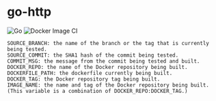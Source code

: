 # go-http

![Go](https://github.com/ahmedfathy75/go-http/workflows/Go/badge.svg) 
![Docker Image CI](https://github.com/AhmedELShafaie/go-http/workflows/Docker%20Image%20CI/badge.svg)

    SOURCE_BRANCH: the name of the branch or the tag that is currently being tested.
    SOURCE_COMMIT: the SHA1 hash of the commit being tested.
    COMMIT_MSG: the message from the commit being tested and built.
    DOCKER_REPO: the name of the Docker repository being built.
    DOCKERFILE_PATH: the dockerfile currently being built.
    DOCKER_TAG: the Docker repository tag being built.
    IMAGE_NAME: the name and tag of the Docker repository being built. (This variable is a combination of DOCKER_REPO:DOCKER_TAG.)
